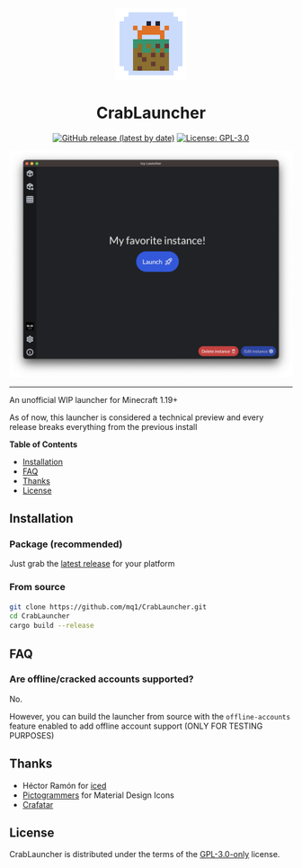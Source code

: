 <br>

<p align="center">
<img src="assets/logo-128x128.png" alt="CrabLauncher Logo">
</p>

<h1 align="center">CrabLauncher</h1>

<p align="center">
<a href="https://github.com/mq1/CrabLauncher/releases/latest"><img alt="GitHub release (latest by date)" src="https://img.shields.io/github/v/release/mq1/CrabLauncher"></a>
<a href="https://github.com/mq1/CrabLauncher/blob/main/LICENSE"><img alt="License: GPL-3.0" src="https://img.shields.io/github/license/mq1/CrabLauncher"></a>
</p>

<img alt="screenshot" src="screenshot.png">

-----

An unofficial WIP launcher for Minecraft 1.19+

As of now, this launcher is considered a technical preview and every release breaks everything from the previous install

**Table of Contents**

- [Installation](#installation)
- [FAQ](#faq)
- [Thanks](#thanks)
- [License](#license)

## Installation

### Package (recommended)

Just grab the [latest release](https://github.com/mq1/CrabLauncher/releases/latest) for your platform

### From source

```sh
git clone https://github.com/mq1/CrabLauncher.git
cd CrabLauncher
cargo build --release
```

## FAQ

### Are offline/cracked accounts supported?

No.

However, you can build the launcher from source with the `offline-accounts` feature enabled to add offline account support (ONLY FOR TESTING PURPOSES)

## Thanks

- Héctor Ramón for [iced](https://github.com/iced-rs/iced)
- [Pictogrammers](https://pictogrammers.com) for Material Design Icons
- [Crafatar](https://crafatar.com/)

## License

CrabLauncher is distributed under the terms of the [GPL-3.0-only](https://spdx.org/licenses/GPL-3.0-only.html) license.
